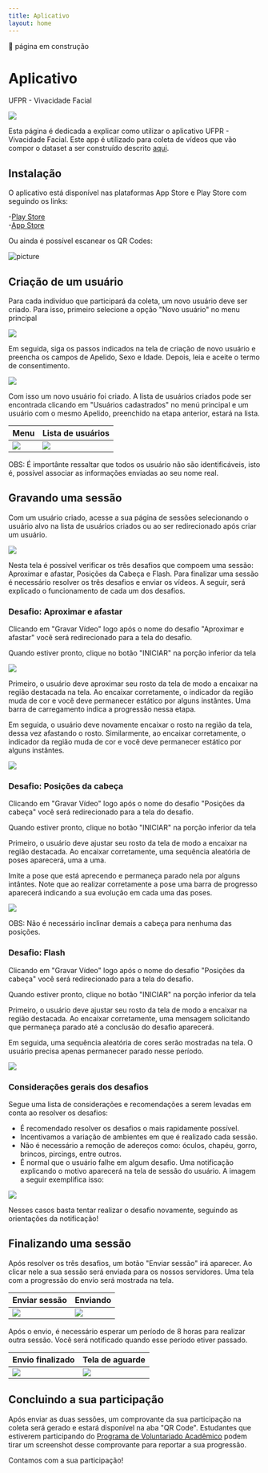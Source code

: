 ```yaml
---
title: Aplicativo
layout: home
---
```


🚧 página em construção
# Aplicativo 
UFPR - Vivacidade Facial

![](/assets/images/aplicativo/app-header.png)


Esta página é dedicada a explicar como utilizar o aplicativo UFPR - Vivacidade Facial. Este app é utilizado para coleta de vídeos que vão compor o dataset a ser construído descrito [aqui](https://bovifocr.github.io/dataset/).


## Instalação

O aplicativo está disponível nas plataformas App Store e Play Store com seguindo os links:

-[Play Store](https://play.google.com/store/aplicativo/apps/details?id=com.vivacidade_facial_app)\
-[App Store](https://aplicativo/apps.apple.com/aplicativo/app/id6457022194)

Ou ainda é possível escanear os QR Codes:

![picture](/assets/images/dataset_qr.png)




## Criação de um usuário

Para cada indivíduo que participará da coleta, um novo usuário deve ser criado. Para isso, primeiro selecione a opção "Novo usuário" no menu principal

![](/assets/images/aplicativo/app-menu.png)

Em seguida, siga os passos indicados na tela de criação de novo usuário e preencha os campos de Apelido, Sexo e Idade. Depois, leia e aceite o termo de consentimento.

![](/assets/images/aplicativo/app-signup.png)

Com isso um novo usuário foi criado. A lista de usuários criados pode ser encontrada clicando em "Usuários cadastrados" no menú principal e um usuário com o mesmo Apelido, preenchido na etapa anterior, estará na lista.

| Menu | Lista de usuários |
| ----------------------------------- | ----------------------------------- |
|![](/assets/images/aplicativo/app-menu-user_list.png)| ![](/assets/images/aplicativo/app-user_list.png)|

OBS: É importânte ressaltar que todos os usuário não são identificáveis, isto é, possível associar as informações enviadas ao seu nome real.

## Gravando uma sessão

Com um usuário criado, acesse a sua página de sessões selecionando o usuário alvo na lista de usuários criados ou ao ser redirecionado após criar um usuário.

![](/assets/images/aplicativo/app-challenges.png)

Nesta tela é possível verificar os três desafios que compoem uma sessão: Aproximar e afastar, Posições da Cabeça e Flash.
Para finalizar uma sessão é necessário resolver os três desafios e enviar os vídeos.
A seguir, será explicado o funcionamento de cada um dos desafios.

### Desafio: Aproximar e afastar

Clicando em "Gravar Vídeo" logo após o nome do desafio "Aproximar e afastar" você será redirecionado para a tela do desafio.

Quando estiver pronto, clique no botão "INICIAR" na porção inferior da tela

![](/assets/images/aplicativo/app-start.png)

Primeiro, o usuário deve aproximar seu rosto da tela de modo a encaixar na região destacada na tela.
Ao encaixar corretamente, o indicador da região muda de cor e você deve permanecer estático por alguns instântes. Uma barra de carregamento indica a progressão nessa etapa.

Em seguida, o usuário deve novamente encaixar o rosto na região da tela, dessa vez afastando o rosto.
Similarmente, ao encaixar corretamente, o indicador da região muda de cor e você deve permanecer estático por alguns instântes.

![](/assets/images/aplicativo/app-close_up.gif)

### Desafio: Posições da cabeça

Clicando em "Gravar Vídeo" logo após o nome do desafio "Posições da cabeça" você será redirecionado para a tela do desafio.

Quando estiver pronto, clique no botão "INICIAR" na porção inferior da tela

Primeiro, o usuário deve ajustar seu rosto da tela de modo a encaixar na região destacada.
Ao encaixar corretamente, uma sequência aleatória de poses aparecerá, uma a uma.

Imite a pose que está aprecendo e permaneça parado nela por alguns intântes. Note que ao realizar corretamente a pose uma barra de progresso aparecerá indicando a sua evolução em cada uma das poses.

![](/assets/images/aplicativo/app-head_direction.gif)

OBS: Não é necessário inclinar demais a cabeça para nenhuma das posições.

### Desafio: Flash


Clicando em "Gravar Vídeo" logo após o nome do desafio "Posições da cabeça" você será redirecionado para a tela do desafio.

Quando estiver pronto, clique no botão "INICIAR" na porção inferior da tela

Primeiro, o usuário deve ajustar seu rosto da tela de modo a encaixar na região destacada.
Ao encaixar corretamente, uma mensagem solicitando que permaneça parado até a conclusão do desafio aparecerá.

Em seguida, uma sequência aleatória de cores serão mostradas na tela. O usuário precisa apenas permanecer parado nesse período.

![](/assets/images/aplicativo/app-flash.gif)


### Considerações gerais dos desafios
 
 Segue uma lista de considerações e recomendações a serem levadas em conta ao resolver os desafios:
- É recomendado resolver os desafios o mais rapidamente possível.
- Incentivamos a variação de ambientes em que é realizado cada sessão.
- Não é necessário a remoção de adereços como: óculos, chapéu, gorro, brincos, pircings, entre outros.
- É normal que o usuário falhe em algum desafio. Uma notificação explicando o motivo aparecerá na tela de sessão do usuário. A imagem a seguir exemplifica isso:

![](/assets/images/aplicativo/app-challenge_failed.png)

Nesses casos basta tentar realizar o desafio novamente, seguindo as orientações da notificação!


## Finalizando uma sessão

Após resolver os três desafios, um botão "Enviar sessão" irá aparecer. Ao clicar nele a sua sessão será enviada para os nossos servidores. Uma tela com a progressão do envio será mostrada na tela.


| Enviar sessão                            | Enviando                            |
| ----------------------------------- | ----------------------------------- |
|![](/assets/images/aplicativo/app-send.png) | ![](/assets/images/aplicativo/app-sending.png)|


Após o envio, é necessário esperar um período de 8 horas para realizar outra sessão. Você será notificado quando esse período etiver passado.

| Envio finalizado | Tela de aguarde                            |
| ----------------------------------- | ----------------------------------- |
| ![](/assets/images/aplicativo/app-sended.png) | ![](/assets/images/aplicativo/app-waiting.png)   |

## Concluindo a sua participação

Após enviar as duas sessões, um comprovante da sua participação na coleta será gerado e estará disponível na aba "QR Code".
Estudantes que estiverem participando do [Programa de Voluntariado Acadêmico](https://bovifocr.github.io/dataset/) podem tirar um screenshot desse comprovante para reportar a sua progressão.


Contamos com a sua participação!

